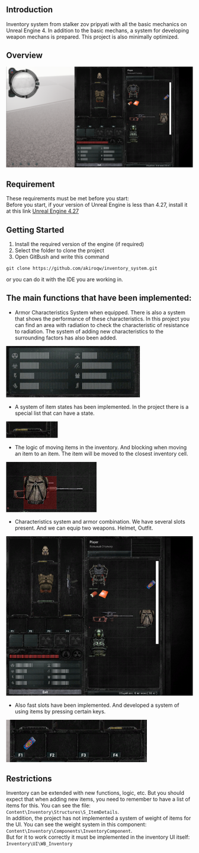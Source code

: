 ## Introduction
Inventory system from stalker zov pripyati with all the basic mechanics on Unreal Engine 4. In addition to the basic mechans, a system for developing weapon mechans is prepared. 
This project is also minimally optimized.


## Overview
<img src=".template.config/image_2023-07-03_01-21-26.png">


## Requirement
These requirements must be met before you start: <br>
Before you start, if your version of Unreal Engine is less than 4.27, install it at this link [Unreal Engine 4.27](https://www.epicgames.com/site/en-US/news/unreal-engine-4-27-is-now-available)


## Getting Started
1. Install the required version of the engine (if required)
2. Select the folder to clone the project
3. Open GitBush and write this command
```
git clone https://github.com/akiroqw/inventory_system.git
```
or you can do it with the IDE you are working in.


## The main functions that have been implemented:

* Armor Characteristics System when equipped. There is also a system that shows the performance of these characteristics. In this project you can find an area with radiation to check the characteristic of resistance to radiation.
The system of adding new characteristics to the surrounding factors has also been added.
<img src=".template.config/image_2023-07-03_01-22-23.png">

* A system of item states has been implemented. In the project there is a special list that can have a state.
<img src=".template.config/image_2023-07-03_01-22-20.png">

* The logic of moving items in the inventory. And blocking when moving an item to an item. The item will be moved to the closest inventory cell.
<img src=".template.config/image_2023-07-03_01-22-39.png">

* Characteristics system and armor combination. We have several slots present. And we can equip two weapons. Helmet, Outfit.
<img src=".template.config/image_2023-07-03_01-21-08.png">

* Also fast slots have been implemented. And developed a system of using items by pressing certain keys.
<img src=".template.config/image_2023-07-03_01-22-14.png">


## Restrictions
Inventory can be extended with new functions, logic, etc. But you should expect that when adding new items, you need to remember to have a list of items for this.
You can see the file: `Content\Inventory\Structures\S_ItemDetails`.<br>
In addition, the project has not implemented a system of weight of items for the UI. You can see the weight system in this component: `Content\Inventory\Components\InventoryComponent`.<br>
But for it to work correctly it must be implemented in the inventory UI itself: `Inventory\UI\WB_Inventory`
